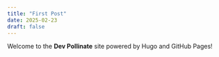 ```yaml
---
title: "First Post"
date: 2025-02-23
draft: false
---
```


Welcome to the **Dev Pollinate** site powered by Hugo and GitHub Pages!
